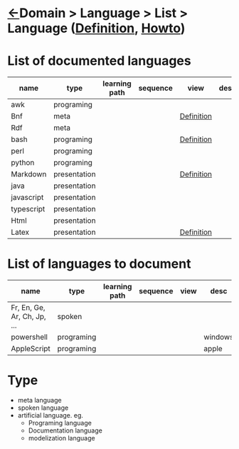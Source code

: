 <head><link rel="stylesheet" href="../../md.css"/><script src="../../md.js"></script></head>

[//]: #(Reference)
[Repo_Readme]:    ../README.md
[Item_Whatis]:    ../whatis/language_whatis.md
[Item_Howto]:     ../howto/language_howto.md

[Markdown_Whatis]: ../topic/markdown/README.md
[Bnf_Whatis]:      ../topic/bnf/README.md
[Bash_Whatis]:     ../topic/bash/README.md
[Latex_Whatis]:    ../topic/latex/README.md
[Markdown_Whatis]: ../topic/markdown/README.md


# [&larr;][Repo_Readme]Domain > Language > List > Language ([Definition][Item_Whatis], [Howto][Item_Howto])




# List of documented languages
|name|type|learning path|sequence|view|desc|
|-|-|-|-|-|-|
|awk|programing
|Bnf|meta|||[Definition][Bnf_Whatis]
|Rdf|meta
|bash|programing|||[Definition][Bash_Whatis]
|perl|programing
|python|programing
|Markdown|presentation|||[Definition][Markdown_Whatis]
|java|presentation|||
|javascript|presentation|||
|typescript|presentation|||
|Html|presentation|||
|Latex|presentation|||[Definition][Latex_Whatis]

# List of languages to document
|name|type|learning path|sequence|view|desc|
|-|-|-|-|-|-|
|Fr, En, Ge, Ar, Ch, Jp, ...|spoken|||
|powershell|programing||||windows
|AppleScript|programing||||apple

# Type
- meta language
- spoken language
- artificial language. eg.
  - Programing language
  - Documentation language
  - modelization language
  

